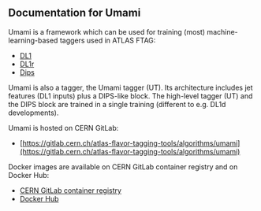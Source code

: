 ## Documentation for Umami

Umami is a framework which can be used for training (most) machine-learning-based taggers used in ATLAS FTAG:

- [DL1](https://gitlab.cern.ch/malanfer/DL1/-/wikis/home)
- [DL1r](https://atlas.web.cern.ch/Atlas/GROUPS/PHYSICS/PUBNOTES/ATL-PHYS-PUB-2017-013/)
- [Dips](https://atlas.web.cern.ch/Atlas/GROUPS/PHYSICS/PUBNOTES/ATL-PHYS-PUB-2020-014/)

Umami is also a tagger, the Umami tagger (UT).
Its architecture includes jet features (DL1 inputs) plus a DIPS-like block. The high-level tagger (UT) and the DIPS block are trained in a single training (different to e.g. DL1d developments).

Umami is hosted on CERN GitLab:

- [https://gitlab.cern.ch/atlas-flavor-tagging-tools/algorithms/umami](https://gitlab.cern.ch/atlas-flavor-tagging-tools/algorithms/umami)

Docker images are available on CERN GitLab container registry and on Docker Hub:

- [CERN GitLab container registry](https://gitlab.cern.ch/atlas-flavor-tagging-tools/algorithms/umami/container_registry)
- [Docker Hub](https://hub.docker.com/r/btagging/umami)

